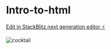 # Intro-to-html

[Edit in StackBlitz next generation editor ⚡️](https://stackblitz.com/~/github.com/SAOweirdo/Intro-to-html)

![cocktail](https://github.com/user-attachments/assets/11029c45-0b0d-4b42-b719-78204adbfdf3)
